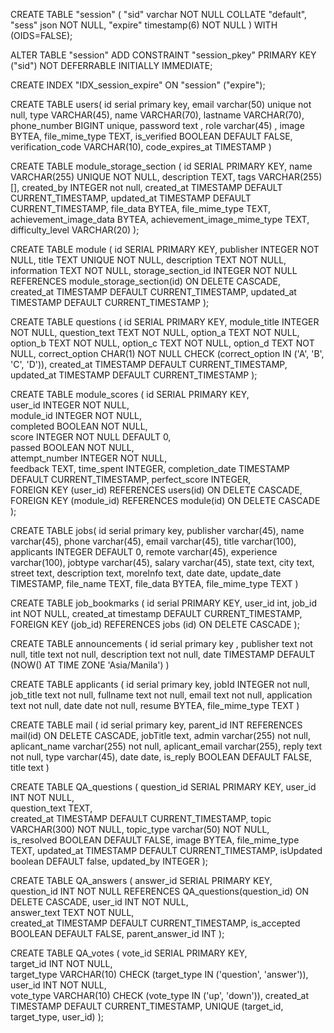 <!-- DATABASE FOR session-->
CREATE TABLE "session" (
  "sid" varchar NOT NULL COLLATE "default",
  "sess" json NOT NULL,
  "expire" timestamp(6) NOT NULL
)
WITH (OIDS=FALSE);

ALTER TABLE "session" ADD CONSTRAINT "session_pkey" PRIMARY KEY ("sid") NOT DEFERRABLE INITIALLY IMMEDIATE;

CREATE INDEX "IDX_session_expire" ON "session" ("expire");


<!-- DATABASE FOR users -->
CREATE TABLE users(
	id serial primary key,
	email varchar(50) unique not null,
    type VARCHAR(45),
    name VARCHAR(70),
    lastname VARCHAR(70),
    phone_number BIGINT unique,
    password text ,
	role varchar(45) ,
    image BYTEA,
    file_mime_type TEXT,
    is_verified BOOLEAN DEFAULT FALSE,
    verification_code VARCHAR(10),
    code_expires_at TIMESTAMP
)

<!-- DATABASE FOR modules -->
CREATE TABLE module_storage_section (
    id SERIAL PRIMARY KEY,
    name VARCHAR(255) UNIQUE NOT NULL,
    description TEXT, 
    tags VARCHAR(255)[], 
    created_by INTEGER not null, 
    created_at TIMESTAMP DEFAULT CURRENT_TIMESTAMP, 
    updated_at TIMESTAMP DEFAULT CURRENT_TIMESTAMP,
    file_data BYTEA,
    file_mime_type TEXT,
    achievement_image_data BYTEA,
    achievement_image_mime_type TEXT,
    difficulty_level VARCHAR(20)
);


<!-- DATABASE FOR Units -->
CREATE TABLE module (
    id SERIAL PRIMARY KEY,
    publisher INTEGER NOT NULL,
    title TEXT UNIQUE NOT NULL,
    description TEXT NOT NULL,
    information TEXT NOT NULL,
    storage_section_id INTEGER NOT NULL REFERENCES module_storage_section(id) ON DELETE CASCADE,
    created_at TIMESTAMP DEFAULT CURRENT_TIMESTAMP,
    updated_at TIMESTAMP DEFAULT CURRENT_TIMESTAMP
);


<!-- DATABASE FOR quiz  -->
CREATE TABLE questions (
    id SERIAL PRIMARY KEY,
    module_title INTEGER NOT NULL,
    question_text TEXT NOT NULL,
    option_a TEXT NOT NULL,
    option_b TEXT NOT NULL,
    option_c TEXT NOT NULL,
    option_d TEXT NOT NULL,
    correct_option CHAR(1) NOT NULL CHECK (correct_option IN ('A', 'B', 'C', 'D')),
    created_at TIMESTAMP DEFAULT CURRENT_TIMESTAMP,
    updated_at TIMESTAMP DEFAULT CURRENT_TIMESTAMP
);

<!-- DATABASE FOR quiz scores -->
CREATE TABLE module_scores (
    id SERIAL PRIMARY KEY,                 
    user_id INTEGER NOT NULL,               
    module_id INTEGER NOT NULL,                     
    completed BOOLEAN NOT NULL,            
    score INTEGER NOT NULL DEFAULT 0,       
    passed BOOLEAN NOT NULL,                
    attempt_number INTEGER NOT NULL,        
    feedback TEXT, 
	time_spent INTEGER,
	completion_date TIMESTAMP DEFAULT CURRENT_TIMESTAMP,
	perfect_score INTEGER,                     
    FOREIGN KEY (user_id) REFERENCES users(id) ON DELETE CASCADE,
    FOREIGN KEY (module_id) REFERENCES module(id) ON DELETE CASCADE
);

<!-- DATABASE FOR jobs -->
CREATE TABLE jobs(
	id serial primary key,
	publisher varchar(45),
	name varchar(45),
	phone varchar(45),
	email varchar(45),
	title varchar(100),
	applicants INTEGER DEFAULT 0,
	remote varchar(45),
	experience varchar(100),
	jobtype varchar(45),
	salary varchar(45),
	state text,
	city text,
	street text,
	description text,
	moreInfo text,
	date date,
    update_date TIMESTAMP,
    file_name TEXT,
    file_data BYTEA,
    file_mime_type TEXT
)

CREATE TABLE job_bookmarks (
    id serial PRIMARY KEY,
    user_id int, 
    job_id int NOT NULL,
    created_at timestamp DEFAULT CURRENT_TIMESTAMP,
    FOREIGN KEY (job_id) REFERENCES jobs (id) ON DELETE CASCADE
);

<!-- DATABASE FOR announcements -->
CREATE TABLE announcements (
	id serial primary key , 
	publisher text not null,
	title text not null,
	description text not null,
    date TIMESTAMP DEFAULT (NOW() AT TIME ZONE 'Asia/Manila')
)

<!-- DATABASE FOR applicants -->
CREATE TABLE applicants (
	id serial primary key, 
	jobId INTEGER not null,
	job_title text not null,
	fullname text not null,
	email text not null,
	application text not null,
	date date not null,
	resume BYTEA,
    file_mime_type TEXT
)


<!-- DATABASE FOR email -->
CREATE TABLE mail (
	id serial primary key,
	parent_id INT REFERENCES mail(id) ON DELETE CASCADE,
	jobTitle text,
	admin varchar(255) not null,
	aplicant_name varchar(255) not null, 
	aplicant_email varchar(255),
	reply text not null,
	type varchar(45),
	date date,
	is_reply BOOLEAN DEFAULT FALSE,
    title text
)



<!-- DATABASE FOR Question&Answer questions-->
CREATE TABLE QA_questions (
    question_id SERIAL PRIMARY KEY, 
    user_id INT NOT NULL,           
    question_text TEXT,    
    created_at TIMESTAMP DEFAULT CURRENT_TIMESTAMP,
    topic VARCHAR(300) NOT NULL,
	topic_type varchar(50) NOT NULL,         
    is_resolved BOOLEAN DEFAULT FALSE,
    image BYTEA,
    file_mime_type TEXT,
    updated_at TIMESTAMP DEFAULT CURRENT_TIMESTAMP,
    isUpdated boolean DEFAULT false,
    updated_by INTEGER
);

<!-- DATABASE FOR Question&Answer  answers-->
CREATE TABLE QA_answers (
    answer_id SERIAL PRIMARY KEY,   
    question_id INT NOT NULL REFERENCES QA_questions(question_id) ON DELETE CASCADE,
    user_id INT NOT NULL,          
    answer_text TEXT NOT NULL,      
    created_at TIMESTAMP DEFAULT CURRENT_TIMESTAMP, 
    is_accepted BOOLEAN DEFAULT FALSE,
    parent_answer_id INT
);

<!-- DATABASE FOR Question&Answer  votes-->
CREATE TABLE QA_votes (
    vote_id SERIAL PRIMARY KEY,     
    target_id INT NOT NULL,        
    target_type VARCHAR(10) CHECK (target_type IN ('question', 'answer')), 
    user_id INT NOT NULL,           
    vote_type VARCHAR(10) CHECK (vote_type IN ('up', 'down')),
    created_at TIMESTAMP DEFAULT CURRENT_TIMESTAMP,
    UNIQUE (target_id, target_type, user_id) 
);

